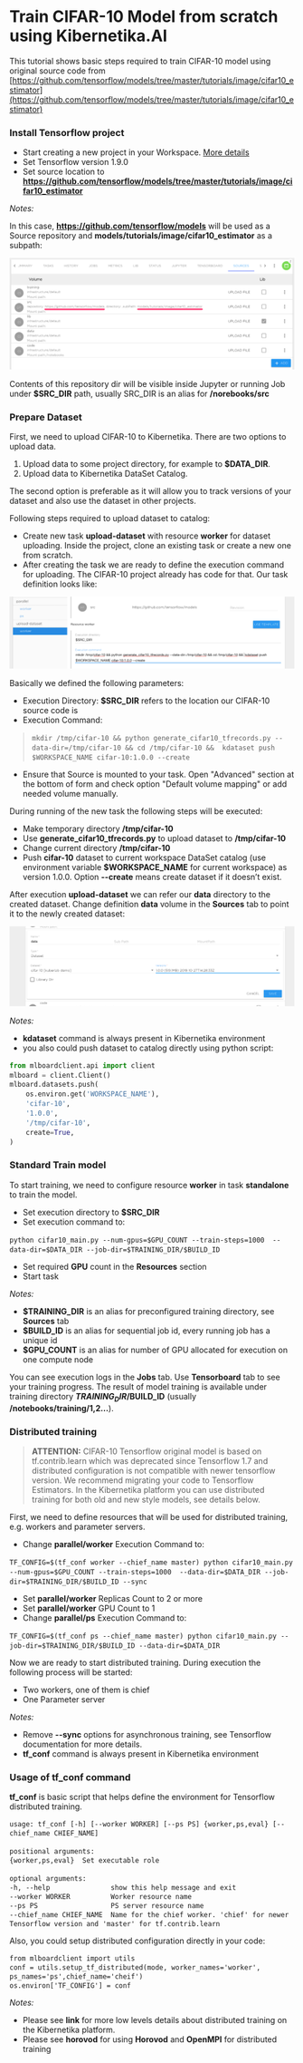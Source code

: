 # Train CIFAR-10 Model from scratch using Kibernetika.AI

This tutorial shows basic steps required to train CIFAR-10 model using original source code from [https://github.com/tensorflow/models/tree/master/tutorials/image/cifar10_estimator](https://github.com/tensorflow/models/tree/master/tutorials/image/cifar10_estimator)

### Install Tensorflow project

- Start creating a new project in your Workspace. [More details](../projects/create-new-project.md)
- Set Tensorflow version 1.9.0
- Set source location to __https://github.com/tensorflow/models/tree/master/tutorials/image/cifar10_estimator__

_Notes:_

In this case, __https://github.com/tensorflow/models__ will be used as a Source repository and __models/tutorials/image/cifar10_estimator__ as a subpath:

![](../img/cifar-10/cifar-3.png)

Contents of this repository dir will be visible inside Jupyter or running Job under __$SRC_DIR__ path, usually SRC_DIR is an alias for __/norebooks/src__

### Prepare Dataset

First, we need to upload CIFAR-10 to Kibernetika. There are two options to upload data.

1. Upload data to some project directory, for example to __$DATA_DIR__.
2. Upload data to Kibernetika DataSet Catalog.

The second option is preferable as it will allow you to track versions of your dataset and also use the dataset in other projects.

Following steps required to upload dataset to catalog:

- Create new task __upload-dataset__ with resource __worker__ for dataset uploading. Inside the project, clone an existing task or create a new one from scratch.
- After creating the task we are ready to define the execution command for uploading. The CIFAR-10 project already has code for that. Our task definition looks like:

>
![](../img/cifar-10/cifar-1.png)

Basically we defined the following parameters:

- Execution Directory: __$SRC_DIR__ refers to the location our CIFAR-10 source code is
- Execution Command:
> ```mkdir /tmp/cifar-10 && python generate_cifar10_tfrecords.py --data-dir=/tmp/cifar-10 && cd /tmp/cifar-10 &&  kdataset push $WORKSPACE_NAME cifar-10:1.0.0 --create```
- Ensure that Source is mounted to your task. Open "Advanced" section at the bottom of form and check option "Default volume mapping" or add needed volume manually.

During running of the new task the following steps will be executed:

- Make temporary directory __/tmp/cifar-10__
- Use __generate_cifar10_tfrecords.py__ to upload dataset to __/tmp/cifar-10__
- Change current directory __/tmp/cifar-10__
- Push __cifar-10__ dataset to current workspace DataSet catalog (use environment variable __$WORKSPACE_NAME__ for current workspace) as version 1.0.0. Option __--create__ means create dataset if it doesn’t exist.

After execution __upload-dataset__  we can refer our __data__ directory to the created dataset. Change definition __data__ volume in the __Sources__ tab to point it to the newly created dataset:

![](../img/cifar-10/cifar-2.png)

_Notes:_

* __kdataset__ command is always present in Kibernetika environment
* you also could push dataset to catalog directly using python script:

```python
from mlboardclient.api import client
mlboard = client.Client()
mlboard.datasets.push(
    os.environ.get('WORKSPACE_NAME'),
    'cifar-10',
    '1.0.0',
    '/tmp/cifar-10',
    create=True,
)
```

### Standard Train model

To start training, we need to configure resource __worker__ in task __standalone__ to train the model.

* Set execution directory to __$SRC_DIR__
* Set execution command to:
>
```python cifar10_main.py --num-gpus=$GPU_COUNT --train-steps=1000  --data-dir=$DATA_DIR --job-dir=$TRAINING_DIR/$BUILD_ID```
* Set required __GPU__ count in the __Resources__ section
* Start task

_Notes:_

* __$TRAINING_DIR__ is an alias for preconfigured training directory, see __Sources__ tab
* __$BUILD_ID__ is an alias for sequential job id, every running job has a unique id
* __$GPU_COUNT__ is an alias for number of GPU allocated for execution on one compute node

You can see execution logs in the __Jobs__ tab. Use __Tensorboard__ tab to see your training progress. The result of model training is available under training directory __$TRAINING_DIR/$BUILD_ID__ (usually __/notebooks/training/1,2…__).

### Distributed training
> __ATTENTION:__ CIFAR-10 Tensorflow original model is based on tf.contrib.learn which was deprecated since Tensorflow 1.7 and distributed configuration is not compatible with newer tensorflow version. We recommend migrating your code to Tensorflow Estimators. In the Kibernetika platform you can use distributed training for both old and new style models, see details below.

First, we need to define resources that will be used for distributed training, e.g. workers and parameter servers.

* Change __parallel/worker__ Execution Command to:
>
```TF_CONFIG=$(tf_conf worker --chief_name master) python cifar10_main.py --num-gpus=$GPU_COUNT --train-steps=1000  --data-dir=$DATA_DIR --job-dir=$TRAINING_DIR/$BUILD_ID --sync```
* Set __parallel/worker__ Replicas Count to 2 or more
* Set __parallel/worker__ GPU Count to 1
* Change __parallel/ps__ Execution Command to:
>
```TF_CONFIG=$(tf_conf ps --chief_name master) python cifar10_main.py --job-dir=$TRAINING_DIR/$BUILD_ID --data-dir=$DATA_DIR```

Now we are ready to start distributed training. During execution the following process will be started:

* Two workers, one of them is chief
* One Parameter server

_Notes:_

* Remove __--sync__ options for asynchronous training, see Tensorflow documentation for more details.
* __tf_conf__ command is always present in Kibernetika environment

### Usage of __tf_conf__ command
__tf_conf__ is basic script that helps define the environment for Tensorflow distributed training.


```
usage: tf_conf [-h] [--worker WORKER] [--ps PS] {worker,ps,eval} [--chief_name CHIEF_NAME]

positional arguments:
{worker,ps,eval}  Set executable role

optional arguments:
-h, --help               show this help message and exit
--worker WORKER          Worker resource name
--ps PS                  PS server resource name
--chief_name CHIEF_NAME  Name for the chief worker. 'chief' for newer Tensorflow version and 'master' for tf.contrib.learn
```

Also, you could setup distributed configuration directly in your code:
```
from mlboardclient import utils
conf = utils.setup_tf_distributed(mode, worker_names='worker', ps_names='ps',chief_name='cheif')
os.environ['TF_CONFIG'] = conf
```

_Notes:_

* Please see __link__ for more low levels details about distributed training on the Kibernetika platform.
* Please see __horovod__ for using __Horovod__ and __OpenMPI__ for distributed training
